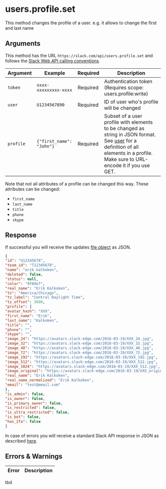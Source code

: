 # users.profile.set
This method changes the profile of a user. e.g. it allows to change the first and last name
## Arguments
This method has the URL `https://slack.com/api/users.profile.set` and follows the [Slack Web API calling conventions](https://api.slack.com/web#basics).

Argument|Example|Required|Description
--------|-------|--------|-----------
`token`|`xxxx-xxxxxxxxx-xxxx`|Required|Authentication token (Requires scope: users.profile:write)
`user`|`U1234567890`|Required|ID of user who's profile will be changed
`profile`|`{"first_name": "John"}`|Required|Subset of a user profile with elements to be changed as string in JSON format. See [user](https://api.slack.com/types/user) for a definition of all elements in a profile. Make sure to URL-encode it if you use GET.

Note that not all attributes of a profile can be changed this way. These attributes can be changed:
- `first_name`
- `last_name`
- `title`
- `phone`
- `skype`

## Response
If successful you will receive the updates [file object](https://api.slack.com/types/file) as JSON.

```json
{
"id": "U12345678",
"team_id": "T12345678",
"name": "erik.kalkoken",
"deleted": false,
"status": null,
"color": "9f69e7",
"real_name": "Erik Kalkoken",
"tz": "America/Chicago",
"tz_label": "Central Daylight Time",
"tz_offset": 3600,
"profile": {
"avatar_hash": "XXX",
"first_name": "Erik",
"last_name": "Kalkoken",
"title": "",
"phone": "",
"skype": "",
"image_24": "https://avatars.slack-edge.com/2016-03-19/XXX_24.jpg",
"image_32": "https://avatars.slack-edge.com/2016-03-19/XXX_32.jpg",
"image_48": "https://avatars.slack-edge.com/2016-03-19/XXX_48.jpg",
"image_72": "https://avatars.slack-edge.com/2016-03-19/XXX_72.jpg",
"image_192": "https://avatars.slack-edge.com/2016-03-19/XXX_192.jpg",
"image_512": "https://avatars.slack-edge.com/2016-03-19/XXX_512.jpg",
"image_1024": "https://avatars.slack-edge.com/2016-03-19/XXX_512.jpg",
"image_original": "https://avatars.slack-edge.com/2016-03-19/XXX_original.jpg",
"real_name": "Erik Kalkoken",
"real_name_normalized": "Erik Kalkoken",
"email": "test@email.com"
},
"is_admin": false,
"is_owner": false,
"is_primary_owner": false,
"is_restricted": false,
"is_ultra_restricted": false,
"is_bot": false,
"has_2fa": false
}
```
In case of errors you will receive a standard Slack API response in JSON as described [here](https://api.slack.com/web#basics).
## Errors & Warnings
Error|Description
--------|-------
tbd
